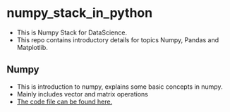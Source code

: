 # numpy_stack_in_python
- This is Numpy Stack for DataScience.
- This repo contains introductory details for topics Numpy, Pandas and Matplotlib.

## Numpy
- This is introduction to numpy, explains some basic concepts in numpy.
- Mainly includes vector and matrix operations 
- [The code file can be found here.](https://github.com/gupta-ashutosh/numpy_stack_in_python/blob/master/Numpy_stack_in_python.ipynb)
